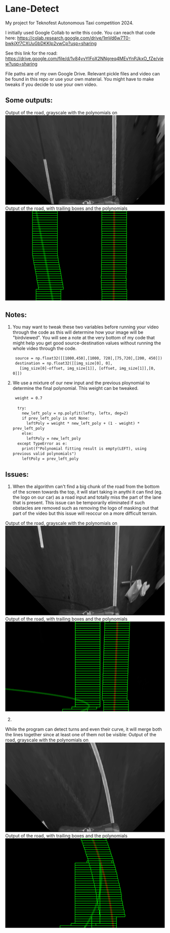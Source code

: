 # Lane-Detect
My project for Teknofest Autonomous Taxi competition 2024.

I initially used Google Collab to write this code. You can reach that code here: https://colab.research.google.com/drive/1mVd6w7T0-bwkjXf7CXUuGbDKKIp2vwCp?usp=sharing

See this link for the road: https://drive.google.com/file/d/1v84yvYlFoX2NNgreq4MEvYnPJkxO_fZe/view?usp=sharing

File paths are of my own Google Drive. Relevant pickle files and video can be found in this repo or use your own material. You might have to make tweaks if you decide to use your own video.

## Some outputs:
Output of the road, grayscale with the polynomials on
![Output of the road , grayscale with the polynomials on](Output/1.png)
Output of the road, with trailing boxes and the polynomials
![Output of the road, with trailing boxes and the polynomials](Output/2.png)

## Notes:

1. You may want to tweak these two variables before running your video through the code as this will determine how your image will be "birdviewed". You will see a note at the very bottom of my code that might help you get good source-destination values without running the whole video through the code.
   ```
    source = np.float32([[1000,450],[1000, 720],[75,720],[200, 450]])
    destination = np.float32([[img_size[0], 0],
      [img_size[0]-offset, img_size[1]], [offset, img_size[1]],[0, 0]])
   ```
2. We use a mixture of our new input and the previous ploynomial to determine the final polynomial. This weight can be tweaked.
   ```
    weight = 0.7

     try:
       new_left_poly = np.polyfit(lefty, leftx, deg=2)
       if prev_left_poly is not None:
         leftPoly = weight * new_left_poly + (1 - weight) * prev_left_poly
       else:
         leftPoly = new_left_poly
     except TypeError as e:
       print(f"Polynomial fitting result is empty(LEFT), using previous valid polynomials")
       leftPoly = prev_left_poly
   ```


## Issues:  
  
1. When the algorithm can't find a big chunk of the road from the bottom of the screen towards the top, it will start taking in anythi it can find (eg. the logo on our car) as a road input and totally miss the part of the lane that is present. This issue can be temporarily eliminated if such obstacles are removed such as removing the logo of masking out that part of the video but this issue will reoccur on a more difficult terrain.

Output of the road, grayscale with the polynomials on
![Output of the road , grayscale with the polynomials on](Output/4.png)
Output of the road, with trailing boxes and the polynomials
![Output of the road, with trailing boxes and the polynomials](Output/3.png)


2. 
While the program can detect turns and even their curve, it will merge both the lines together since at least one of them not be visible:
Output of the road, grayscale with the polynomials on
![Output of the road , grayscale with the polynomials on](Output/5.png)
Output of the road, with trailing boxes and the polynomials
![Output of the road, with trailing boxes and the polynomials](Output/6.png)
